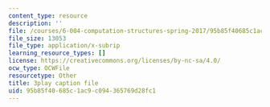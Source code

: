 ```yaml
---
content_type: resource
description: ''
file: /courses/6-004-computation-structures-spring-2017/95b85f40685c1ac9c094365769d28fc1_F5-87RM_zHA.srt
file_size: 13053
file_type: application/x-subrip
learning_resource_types: []
license: https://creativecommons.org/licenses/by-nc-sa/4.0/
ocw_type: OCWFile
resourcetype: Other
title: 3play caption file
uid: 95b85f40-685c-1ac9-c094-365769d28fc1
---
```

